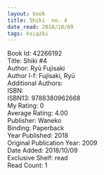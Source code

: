 ```yaml
---
layout: book
title: Shiki  no. 4
date_read: 2018/10/09
tags: książki
---
```


Book Id: 42266192<br />
Title: Shiki #4<br />
Author: Ryū Fujisaki<br />
Author l-f: Fujisaki, Ryū<br />
Additional Authors: <br />
ISBN: <br />
ISBN13: 9788380962668<br />
My Rating: 0<br />
Average Rating: 4.00<br />
Publisher: Waneko<br />
Binding: Paperback<br />
Year Published: 2018<br />
Original Publication Year: 2009<br />
Date Added: 2018/10/09<br />
Exclusive Shelf: read<br />
Read Count: 1<br />


